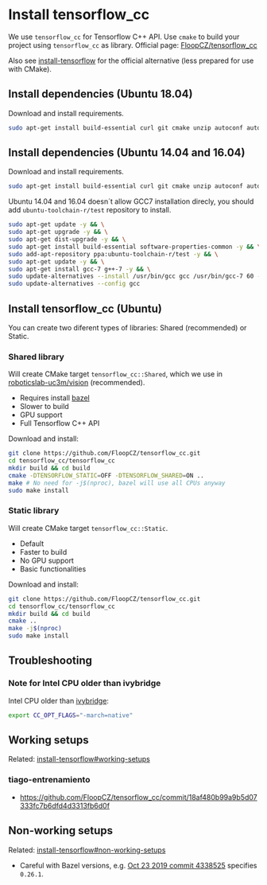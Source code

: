 # Install tensorflow_cc

We use `tensorflow_cc` for Tensorflow C++ API. Use `cmake` to build your project using `tensorflow_cc` as library. Official page: [FloopCZ/tensorflow_cc](https://github.com/FloopCZ/tensorflow_cc)

Also see [install-tensorflow](install-tensorflow.md) for the official alternative (less prepared for use with CMake).

## Install dependencies (Ubuntu 18.04)

Download and install requirements.

```bash
sudo apt-get install build-essential curl git cmake unzip autoconf autogen automake libtool mlocate zlib1g-dev g++-7 python python3-numpy python3-dev python3-pip python3-wheel wget realpath
```

## Install dependencies (Ubuntu 14.04 and 16.04)
Download and install requirements.
```bash
sudo apt-get install build-essential curl git cmake unzip autoconf autogen automake libtool mlocate zlib1g-dev python python3-numpy python3-dev python3-pip python3-wheel wget realpath
```
Ubuntu 14.04 and 16.04 doesn´t allow GCC7 installation direcly, you should add `ubuntu-toolchain-r/test` repository to install.

```bash
sudo apt-get update -y && \
sudo apt-get upgrade -y && \
sudo apt-get dist-upgrade -y && \
sudo apt-get install build-essential software-properties-common -y && \
sudo add-apt-repository ppa:ubuntu-toolchain-r/test -y && \
sudo apt-get update -y && \
sudo apt-get install gcc-7 g++-7 -y && \
sudo update-alternatives --install /usr/bin/gcc gcc /usr/bin/gcc-7 60 --slave /usr/bin/g++ g++ /usr/bin/g++-7 && \
sudo update-alternatives --config gcc
```

## Install tensorflow_cc (Ubuntu)
You can create two diferent types of libraries: Shared (recommended) or Static.

### Shared library
Will create CMake target `tensorflow_cc::Shared`, which we use in [roboticslab-uc3m/vision](https://github.com/roboticslab-uc3m/vision) (recommended).
- Requires install [bazel](install-bazel.md)
- Slower to build
- GPU support
- Full Tensorflow C++ API

Download and install:
```bash
git clone https://github.com/FloopCZ/tensorflow_cc.git
cd tensorflow_cc/tensorflow_cc
mkdir build && cd build
cmake -DTENSORFLOW_STATIC=OFF -DTENSORFLOW_SHARED=ON ..
make # No need for -j$(nproc), bazel will use all CPUs anyway
sudo make install
```

### Static library
Will create CMake target `tensorflow_cc::Static`.
- Default
- Faster to build
- No GPU support
- Basic functionalities

Download and install:
```bash
git clone https://github.com/FloopCZ/tensorflow_cc.git
cd tensorflow_cc/tensorflow_cc
mkdir build && cd build
cmake ..
make -j$(nproc)
sudo make install
```

## Troubleshooting

### Note for Intel CPU older than ivybridge
Intel CPU older than [ivybridge](https://ark.intel.com/content/www/es/es/ark/products/codename/29902/ivy-bridge.html):
```bash
export CC_OPT_FLAGS="-march=native"
```

## Working setups
Related: [install-tensorflow#working-setups](install-tensorflow.md#working-setups)

### tiago-entrenamiento
- <https://github.com/FloopCZ/tensorflow_cc/commit/18af480b99a9b5d07333fc7b6dfd4d3313fb6d0f>

## Non-working setups
Related: [install-tensorflow#non-working-setups](install-tensorflow.md#non-working-setups)

- Careful with Bazel versions, e.g. [Oct 23 2019 commit 4338525](https://github.com/FloopCZ/tensorflow_cc/commit/4338525e47d3aedd5e8c7e546f85ee06de97270a) specifies `0.26.1`.
